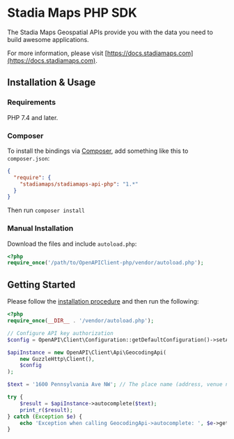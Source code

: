 # Stadia Maps PHP SDK

The Stadia Maps Geospatial APIs provide you with the data you need to build awesome applications.

For more information, please visit [https://docs.stadiamaps.com](https://docs.stadiamaps.com).

## Installation & Usage

### Requirements

PHP 7.4 and later.

### Composer

To install the bindings via [Composer](https://getcomposer.org/), add something like this to `composer.json`:

```json
{
  "require": {
    "stadiamaps/stadiamaps-api-php": "1.*"
  }
}
```

Then run `composer install`

### Manual Installation

Download the files and include `autoload.php`:

```php
<?php
require_once('/path/to/OpenAPIClient-php/vendor/autoload.php');
```

## Getting Started

Please follow the [installation procedure](#installation--usage) and then run the following:

```php
<?php
require_once(__DIR__ . '/vendor/autoload.php');

// Configure API key authorization
$config = OpenAPI\Client\Configuration::getDefaultConfiguration()->setApiKey('api_key', 'YOUR_API_KEY');

$apiInstance = new OpenAPI\Client\Api\GeocodingApi(
    new GuzzleHttp\Client(),
    $config
);

$text = '1600 Pennsylvania Ave NW'; // The place name (address, venue name, etc.) to search for.

try {
    $result = $apiInstance->autocomplete($text);
    print_r($result);
} catch (Exception $e) {
    echo 'Exception when calling GeocodingApi->autocomplete: ', $e->getMessage(), PHP_EOL;
}
```
